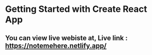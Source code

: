 # Getting Started with Create React App

## You can view live webiste at, Live link : https://notemehere.netlify.app/
